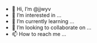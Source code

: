 - 👋 Hi, I’m @jjwyv
- 👀 I’m interested in ...
- 🌱 I’m currently learning ...
- 💞️ I’m looking to collaborate on ...
- 📫 How to reach me ...

<!---
jjwyv/jjwyv is a ✨ special ✨ repository because its `README.md` (this file) appears on your GitHub profile.
You can click the Preview link to take a look at your changes.
--->
